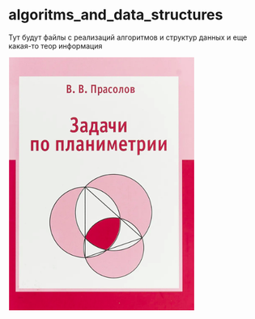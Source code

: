 # algoritms_and_data_structures


Тут будут файлы с реализаций алгоритмов и структур данных и еще какая-то теор информация

![alt text](https://github.com/kratos0-f/algoritms_and_data_structures/blob/main/Screenshot%20from%202021-11-29%2020-53-46.png)


